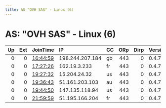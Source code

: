 ```yaml
---
title: AS "OVH SAS" - Linux (6)
---
```


# AS: "OVH SAS" - Linux (6)

|   Up |   Ext | JoinTime                                                                                              | IP              | CC   |   ORp |   Dirp | Version   | Contact   | Nickname            |   eFamMembers |
|-----:|------:|:------------------------------------------------------------------------------------------------------|:----------------|:-----|------:|-------:|:----------|:----------|:--------------------|--------------:|
|    0 |     0 | [16:44:59](https://nusenu.github.io/OrNetStats/w/relay/BD8694885A46FA1069FEC29E7D84041391CBB0DB.html) | 198.244.207.184 | gb   |   443 |      0 | 0.4.7.8   | None      | 8NauamXdNwAXk0ICjNe |             1 |
|    0 |     0 | [17:27:26](https://nusenu.github.io/OrNetStats/w/relay/9272F83344B3C511064A3F9F6472B5C74661EC47.html) | 162.19.3.233    | fr   |   443 |      0 | 0.4.7.8   | None      | DyLVD6Uj3mK3aGtf60d |             1 |
|    0 |     0 | [19:27:32](https://nusenu.github.io/OrNetStats/w/relay/1E2187A7384017850D4A72C5715944F0698C10CF.html) | 15.204.24.32    | us   |   443 |      0 | 0.4.7.8   | None      | I1HDWgQGdDji5Z3atJu |             1 |
|    0 |     0 | [19:36:43](https://nusenu.github.io/OrNetStats/w/relay/40E31BDCF02802D3E2CC9759A98BAF780BA20B7C.html) | 51.161.203.103  | au   |   443 |      0 | 0.4.7.8   | None      | rQrVbn527Z7vmHPT1xY |             1 |
|    0 |     0 | [19:44:50](https://nusenu.github.io/OrNetStats/w/relay/8EA2D93341CDDC34022C5A95E7B3D8CBF602E5EB.html) | 147.135.118.94  | us   |   443 |      0 | 0.4.7.8   | None      | 2l5P9MakxHMDLMeDuLL |             1 |
|    0 |     0 | [21:59:59](https://nusenu.github.io/OrNetStats/w/relay/06A131C549D907E6AD32C1690071A0320838148F.html) | 51.195.166.204  | fr   |   443 |      0 | 0.4.7.8   | None      | Unnamed             |             1 |
